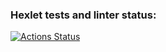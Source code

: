 ### Hexlet tests and linter status:
[![Actions Status](https://github.com/undgrnd/frontend-project-lvl2/workflows/hexlet-check/badge.svg)](https://github.com/undgrnd/frontend-project-lvl2/actions)